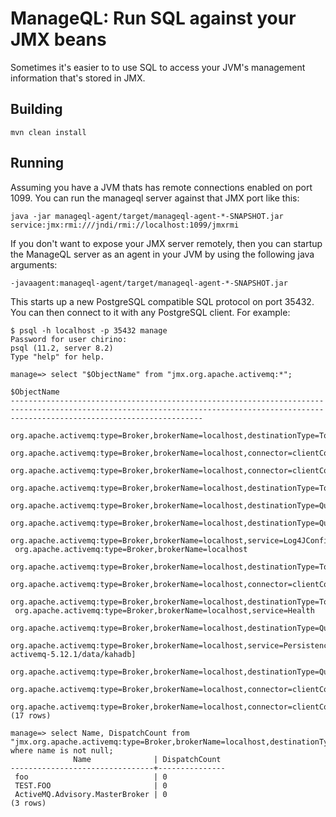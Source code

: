 # ManageQL: Run SQL against your JMX beans

Sometimes it's easier to to use SQL to access your JVM's management information that's stored in JMX.

## Building

    mvn clean install

## Running

Assuming you have a JVM thats has remote connections enabled on port 1099.  You can run the manageql server against that JMX port like this:

    java -jar manageql-agent/target/manageql-agent-*-SNAPSHOT.jar service:jmx:rmi:///jndi/rmi://localhost:1099/jmxrmi


If you don't want to expose your JMX server remotely, then you can startup the ManageQL server as an
agent in your JVM by using the following java arguments:

    -javaagent:manageql-agent/target/manageql-agent-*-SNAPSHOT.jar

This starts up a new PostgreSQL compatible SQL protocol on port 35432.  You can then connect to it with any PostgreSQL client.  For example:

    $ psql -h localhost -p 35432 manage 
    Password for user chirino: 
    psql (11.2, server 8.2)
    Type "help" for help.
    
    manage=> select "$ObjectName" from "jmx.org.apache.activemq:*";
                                                                                          $ObjectName                                                                                      
    ---------------------------------------------------------------------------------------------------------------------------------------------------------------------------------------
     org.apache.activemq:type=Broker,brokerName=localhost,destinationType=Topic,destinationName=foo
     org.apache.activemq:type=Broker,brokerName=localhost,connector=clientConnectors,connectorName=stomp
     org.apache.activemq:type=Broker,brokerName=localhost,connector=clientConnectors,connectorName=openwire
     org.apache.activemq:type=Broker,brokerName=localhost,destinationType=Topic,destinationName=TEST.FOO
     org.apache.activemq:type=Broker,brokerName=localhost,destinationType=Queue,destinationName=TEST.FOO
     org.apache.activemq:type=Broker,brokerName=localhost,destinationType=Queue,destinationName=foo
     org.apache.activemq:type=Broker,brokerName=localhost,service=Log4JConfiguration
     org.apache.activemq:type=Broker,brokerName=localhost
     org.apache.activemq:type=Broker,brokerName=localhost,destinationType=Topic,destinationName=TEST.FOO,endpoint=Consumer,clientId=consumer1,consumerId=Durable(consumer1_James)
     org.apache.activemq:type=Broker,brokerName=localhost,connector=clientConnectors,connectorName=ws
     org.apache.activemq:type=Broker,brokerName=localhost,destinationType=Topic,destinationName=ActiveMQ.Advisory.MasterBroker
     org.apache.activemq:type=Broker,brokerName=localhost,service=Health
     org.apache.activemq:type=Broker,brokerName=localhost,destinationType=Queue,destinationName=incomingOrders
     org.apache.activemq:type=Broker,brokerName=localhost,service=PersistenceAdapter,instanceName=KahaDBPersistenceAdapter[/Users/chirino/Applications/apache-activemq-5.12.1/data/kahadb]
     org.apache.activemq:type=Broker,brokerName=localhost,destinationType=Queue,destinationName=ActiveMQ.DLQ
     org.apache.activemq:type=Broker,brokerName=localhost,connector=clientConnectors,connectorName=mqtt
     org.apache.activemq:type=Broker,brokerName=localhost,connector=clientConnectors,connectorName=amqp
    (17 rows)

    manage=> select Name, DispatchCount from "jmx.org.apache.activemq:type=Broker,brokerName=localhost,destinationType=Topic,*" where name is not null;
                  Name              | DispatchCount 
    --------------------------------+---------------
     foo                            | 0
     TEST.FOO                       | 0
     ActiveMQ.Advisory.MasterBroker | 0
    (3 rows)
